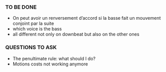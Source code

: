 ### TO BE DONE  
* On peut avoir un renversement d’accord si la basse fait un mouvement conjoint par la suite
* which voice is the bass
* all different not only on downbeat but also on the other ones


### QUESTIONS TO ASK
* The penultimate rule: what should I do?
* Motions costs not working anymore